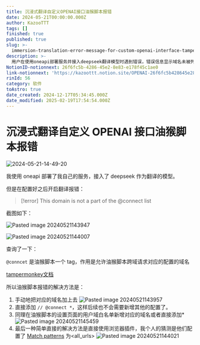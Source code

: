 ```yaml
---
title: 沉浸式翻译自定义OPENAI接口油猴脚本报错
date: 2024-05-21T00:00:00.000Z
author: KazooTTT
tags: []
finished: true
published: true
slug: >-
  immersion-translation-error-message-for-custom-openai-interface-tampermonkey-script
description: >-
  用户在使用oneapi部署服务并接入deepseek翻译模型时遇到错误，错误信息显示域名未被列入@connect列表。通过查询，了解到@connect是油猴脚本的一个标签，用于允许脚本跨域请求特定配置的域名。解决方法包括手动添加域名到@connect列表、使用通配符*简化配置、在油猴脚本设置中添加域名到用户域白名单，或使用浏览器插件直接配置匹配所有URL的模式。
NotionID-notionnext: 26f6fc5b-4286-45e2-8e83-e178f45c1ae0
link-notionnext: 'https://kazoottt.notion.site/OPENAI-26f6fc5b428645e28e83e178f45c1ae0'
rinId: 56
category: 软件
toAstro: true
date_created: 2024-12-17T05:34:45.000Z
date_modified: 2025-02-19T17:54:54.000Z
---
```


# 沉浸式翻译自定义 OPENAI 接口油猴脚本报错

![2024-05-21-14-49-20](<https://pictures.kazoottt.top/2024/05/20240521-fa1b5c533f1a6add598bd6932e90d4ac.jpeg>)

我使用 oneapi 部署了我自己的服务，接入了 deepseek 作为翻译的模型。

但是在配置好之后开启翻译报错：

> [!error]
> This domain is not a part of the @connect list

截图如下：

![Pasted image 20240521143947](<https://pictures.kazoottt.top/2024/05/20240521-4afdaf59e2ef214c9de620a80588f8a3.png>)

![Pasted image 20240521144007](<https://pictures.kazoottt.top/2024/05/20240521-0b725e59786d21cd9c0bbf7b005952ff.png>)

查询了一下：

`@conncet` 是油猴脚本一个 tag，作用是允许油猴脚本跨域请求对应的配置的域名

[tampermonkey文档](<https://www.tampermonkey.net/documentation.php#meta:connect>)

所以油猴脚本报错的解决方法是：

1. 手动地把对应的域名加上去
   ![Pasted image 20240521143957](<https://pictures.kazoottt.top/2024/05/20240521-38f1a6ea2cef12713a626f1c484f163a.png>)
2. 直接添加 `// @connect *`，这样后续也不会需要新增其他的配置了。
3. 同理在油猴脚本的设置页面的用户域白名单新增对应的域名或者直接添加\* ![Pasted image 20240521145459](<https://pictures.kazoottt.top/2024/05/20240521-ec4ad5c0568ad651c2e230670f3ab535.png>)
4. 最后一种简单直接的解决方法是直接使用浏览器插件，我个人的猜测是他们配置了 [Match patterns](<https://developer.chrome.com/docs/extensions/develop/concepts/match-patterns>) 为<all_urls>
   ![Pasted image 20240521144021](<https://pictures.kazoottt.top/2024/05/20240521-a680cd664710c0c8cf7e627fc49f4cf7.png>)

